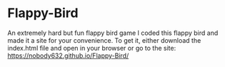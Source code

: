 # Flappy-Bird
An extremely hard but fun flappy bird game
I coded this flappy bird and made it a site for your convenience.
To get it, either download the index.html file and open in your browser or go to the site: https://nobody632.github.io/Flappy-Bird/
